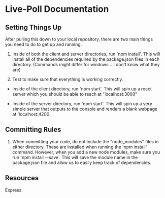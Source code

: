 # Live-Poll Documentation


## Setting Things Up
After pulling this down to your local repository, there are two main things
you need to do to get up and running.

1. Inside of both the client and server directories, run 'npm install'. This will install
    all of the dependencies required by the package.json files in each directory.
    (Commands might differ for windows... I don't know what they are)

2. Test to make sure that everything is working correctly.

  * Inside of the client directory, run 'npm start'. This will spin up a react server
        which you should be able to reach at "localhost:3000"

  * Inside of the server directory, run 'npm start'. This will spin up a very simple
        server that outputs to the console and renders a blank webpage at 'localhost:4200'


## Committing Rules
1. When committing your code, do not include the "node_modules" files in either directory. These
are installed when running the 'npm install' command. However, when you add a new node modules,
make sure you run 'npm install <module name> --save'. This will save the module name in the package.json
file and allow us to easily keep track of dependencies.


## Resources

Express:
